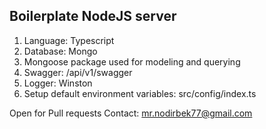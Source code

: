 ## Boilerplate NodeJS server
1. Language: Typescript
2. Database: Mongo
3. Mongoose package used for modeling and querying
4. Swagger: /api/v1/swagger
5. Logger: Winston
6. Setup default environment variables: src/config/index.ts

Open for Pull requests
Contact: mr.nodirbek77@gmail.com